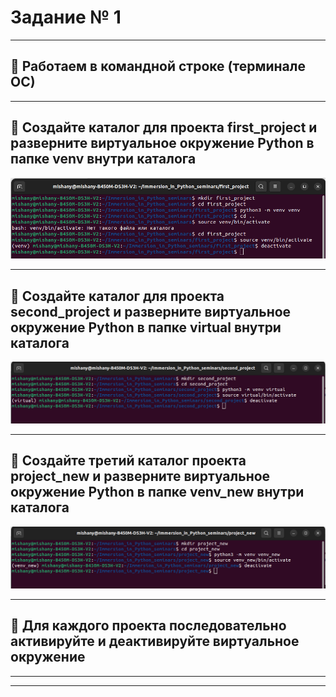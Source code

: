 
# Задание № 1
___
## 📌 Работаем в командной строке (терминале ОС)
___
## 📌 Создайте каталог для проекта first_project и разверните виртуальное окружение Python в папке venv внутри каталога

![001](image/001.png)
___
## 📌 Создайте каталог для проекта second_project и разверните виртуальное окружение Python в папке virtual внутри каталога

![002](image/002.png)
___
## 📌 Создайте третий каталог проекта project_new и разверните виртуальное окружение Python в папке venv_new внутри каталога

![003](image/003.png)
___
## 📌 Для каждого проекта последовательно активируйте и деактивируйте виртуальное окружение
___
___